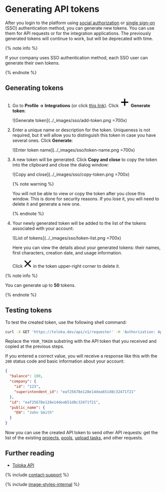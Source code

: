 # Generating API tokens

After you login to the platform using [social authorization](access.md#social-auth) or [single sign-on](../sso/authentication.md) (SSO) authentication method, you can generate new tokens. You can use them for API requests or for the integration applications. The previously generated tokens will continue to work, but will be deprecated with time.

{% note info %}

If your company uses SSO authentication method, each SSO user can generate their own tokens.

{% endnote %}

## Generating tokens

1. Go to **Profile → Integrations** (or click [this link](https://platform.toloka.ai/requester/profile/integration)). Click **![Plus sign](../_images/plus-sign.svg) Generate token**:

    ![Generate token](../_images/sso/add-token.png =700x)

1. Enter a unique name or description for the token. Uniqueness is not required, but it will allow you to distinguish this token in case you have several ones. Click **Generate**:

    ![Enter token name](../_images/sso/token-name.png =700x)

1. A new token will be generated. Click **Copy and close** to copy the token into the clipboard and close the dialog window:

    ![Copy and close](../_images/sso/copy-token.png =700x)

    {% note warning %}

    You will not be able to view or copy the token after you close this window. This is done for security reasons. If you lose it, you will need to delete it and generate a new one.

    {% endnote %}

1. Your newly generated token will be added to the list of the tokens associated with your account:

    ![List of tokens](../_images/sso/token-list.png =700x)

    Here you can view the details about your generated tokens: their names, first characters, creation date, and usage information.

    Click ![Delete button](../_images/delete-token.svg) in the token upper-right corner to delete it.

{% note info %}

You can generate up to **50** tokens.

{% endnote %}

## Testing tokens

To test the created token, use the following shell command:

```bash
curl -X GET 'https://toloka.dev/api/v1/requester' -H 'Authorization: ApiKey YOUR_TOKEN'
```

Replace the `YOUR_TOKEN` substring with the API token that you received and copied at the previous steps.

If you entered a correct value, you will receive a response like this with the `200` status code and basic information about your account:

```json
{
  "balance": 100,
  "company": {
    "id": "123",
    "superintendent_id": "eaf25678e128e14dea651d8c32471f21"
  },
  "id": "eaf25678e128e14dea651d8c32471f21",
  "public_name": {
    "EN": "John Smith"
  }
}
```

Now you can use the created API token to send other API requests: get the list of the existing [projects](https://toloka.ai/docs/api/api-reference/#get-/projects), [pools](https://toloka.ai/docs/api/api-reference/#get-/pools), [upload tasks](https://toloka.ai/docs/api/api-reference/#post-/tasks), and other requests.

## Further reading

- [Toloka API](https://toloka.ai/docs/api/api-reference/)

{% include [contact-support](../_includes/contact-support.md) %}

{% include [image-styles-internal](../../../_includes/image-styles-internal.md) %}